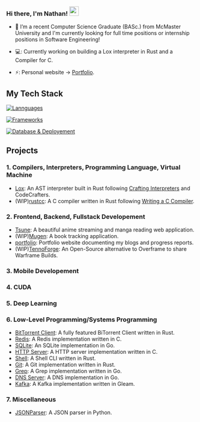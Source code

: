 
### Hi there, I'm Nathan! <img src="https://emojis.slackmojis.com/emojis/images/1536351075/4594/blob-wave.gif" width="25"/>


- 🏫 I’m a recent Computer Science Graduate (BASc.) from McMaster University and I'm currently looking for full time positions or internship positions in Software Engineering!

- 💻: Currently working on building a Lox interpreter in Rust and a Compiler for C.

- ⚡: Personal website -> [Portfolio](https://requios.vercel.app/).



## My Tech Stack

[![Lannguages](https://skillicons.dev/icons?i=c,go,rust,python,ts,js)](https://skillicons.dev)


[![Frameworks](https://skillicons.dev/icons?i=nodejs,nextjs,react,astro,flutter,vue)](https://skillicons.dev)


[![Database & Deployement](https://skillicons.dev/icons?i=postgres,mysql,mongodb,redis,aws)](https://skillicons.dev)

## Projects

### 1. Compilers, Interpreters, Programming Language, Virtual Machine
 - [Lox](https://github.com/Meillaya/Lox): An AST interpreter built in Rust following [Crafting Interpreters](https://www.craftinginterpreters.com/) and CodeCrafters.
 - (WIP)[rustcc](https://github.com/Meillaya/rustcc): A C compiler written in Rust following [Writing a C Compiler](https://norasandler.com/book/#tips-on-extra-credit-features).

### 2. Frontend, Backend, Fullstack Developement
 - [Tsune](https://github.com/Meillaya/Tsune): A beautiful anime streaming and manga reading web application.
 - (WIP)[Mugen](https://github.com/Meillaya/Mugen): A book tracking application.
 - [portfolio](https://github.com/Meillaya/portfolio): Portfolio website documenting my blogs and progress reports.
 - (WIP)[TennoForge](https://github.com/Meillaya/TennoForge): An Open-Source alternative to Overframe to share Warframe Builds.

### 3. Mobile Developement

### 4. CUDA

### 5. Deep Learning

### 6. Low-Level Programming/Systems Programming
 - [BitTorrent Client](https://github.com/Meillaya/BitTorrent-Client): A fully featured BiTorrent Client written in Rust.
 - [Redis](https://github.com/Meillaya/Redis): A Redis implementation written in C. 
 - [SQLite](https://github.com/Meillaya/SQLite): An SQLite implementation in Go.
 - [HTTP Server](https://github.com/Meillaya/HTTPServer): A HTTP server implementation written in C.
 - [Shell](https://github.com/Meillaya/shell): A Shell CLI written in Rust.
 - [Git](https://github.com/Meillaya/Git): A Git implementation written in Rust.
 - [Grep](https://github.com/Meillaya/grep): A Grep implementation written in Go.
 - [DNS Server](https://github.com/Meillaya/DNS-Server): A DNS implementation in Go.
 - [Kafka](https://github.com/Meillaya/Kafka): A Kafka implementation written in Gleam.

### 7. Miscellaneous
  - [JSONParser](https://github.com/Meillaya/JSONParser): A JSON parser in Python.
